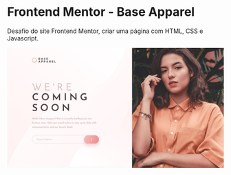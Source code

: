 # Frontend Mentor - Base Apparel

Desafio do site Frontend Mentor, criar uma página com HTML, CSS e Javascript.

![alt text](./Imagens_Pagina/design/desktop-design.jpg)
